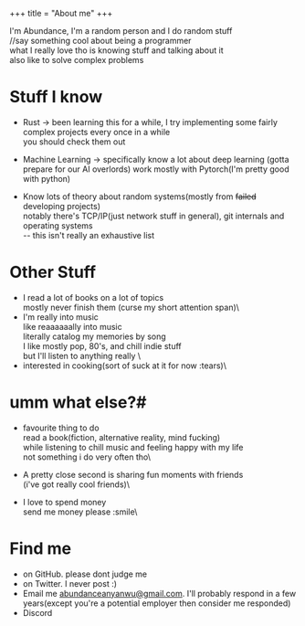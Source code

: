 +++
title = "About me"
+++

I'm Abundance, I'm a random person and I do random stuff  
//say something cool about being a programmer  
what I really love tho is knowing stuff and talking about it  
also like to solve complex problems



# Stuff I know 
* Rust -> been learning this for a while,  I try implementing some fairly complex projects every once in a while \
you should check them out 

* Machine Learning -> specifically know a lot about deep learning (gotta prepare for our AI overlords)
work mostly with Pytorch(I'm pretty good with python)  


* Know lots of theory about random systems(mostly from ~~failed~~ developing projects) \
notably there's TCP/IP(just network stuff in general), git internals and operating systems\
-- this isn't really an exhaustive list  



# Other Stuff
* I read a lot of books on a lot of topics\
mostly never finish them (curse my short attention span)\
* I'm really into music \
like reaaaaaally into music \
literally catalog my memories by song \
I like mostly pop, 80's, and chill indie stuff \
but I'll listen to anything really \
* interested in cooking(sort of suck at it for now :tears)\



# umm what else?#  
* favourite thing to do \
read a book(fiction, alternative reality, mind fucking)\
while listening to chill music and feeling happy with my life \
not something i do very often tho\

* A pretty close second is sharing fun moments with friends\
(i've got really cool friends)\
  
* I love to spend money \
send me money please :smile\


# Find me  
* on GitHub. please dont judge me  
* on Twitter. I never post :)  
* Email me abundanceanyanwu@gmail.com. I'll probably respond in a few years(except you're a potential employer 
then consider me responded)  
* Discord  
